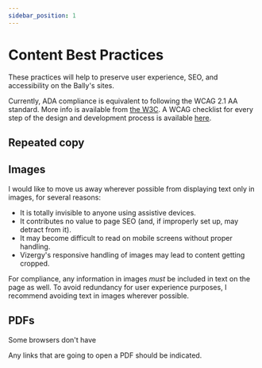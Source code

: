 ```yaml
---
sidebar_position: 1
---
```


# Content Best Practices

These practices will help to preserve user experience, SEO, and accessibility on the Bally's sites.

Currently, ADA compliance is equivalent to following the WCAG 2.1 AA standard. More info is available from [the W3C](https://www.w3.org/TR/WCAG21/). A WCAG checklist for every step of the design and development process is available [here](https://not-checklist.intopia.digital/).

## Repeated copy

## Images

I would like to move us away wherever possible from displaying text only in images, for several reasons:

- It is totally invisible to anyone using assistive devices.
- It contributes no value to page SEO (and, if improperly set up, may detract from it).
- It may become difficult to read on mobile screens without proper handling.
- Vizergy's responsive handling of images may lead to content getting cropped.

For compliance, any information in images _must_ be included in text on the page as well. To avoid redundancy for user experience purposes, I recommend avoiding text in images wherever possible.

## PDFs

Some browsers don't have

Any links that are going to open a PDF should be indicated.

